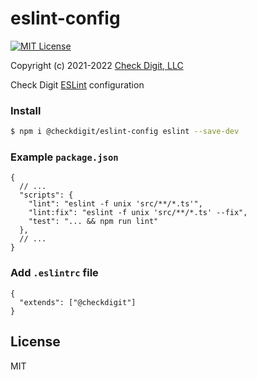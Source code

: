 # eslint-config

[![MIT License](https://img.shields.io/github/license/checkdigit/eslint-config)](https://github.com/checkdigit/eslint-config/blob/master/LICENSE.txt)

Copyright (c) 2021-2022 [Check Digit, LLC](https://checkdigit.com)

Check Digit [ESLint](https://eslint.org/) configuration

### Install

```bash
$ npm i @checkdigit/eslint-config eslint --save-dev
```

### Example `package.json`
```jsonc
{
  // ...
  "scripts": {
    "lint": "eslint -f unix 'src/**/*.ts'",
    "lint:fix": "eslint -f unix 'src/**/*.ts' --fix",
    "test": "... && npm run lint"
  },
  // ...
}
```

### Add `.eslintrc` file

```jsonc
{
  "extends": ["@checkdigit"]
}
```

## License

MIT

